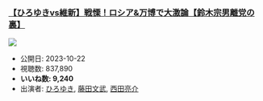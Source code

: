 ### [【ひろゆきvs維新】戦慄！ロシア&万博で大激論【鈴木宗男離党の裏】](https://www.youtube.com/watch?v=zhduUUDxw4Q)
[![](https://img.youtube.com/vi/zhduUUDxw4Q/sddefault.jpg)](https://www.youtube.com/watch?v=zhduUUDxw4Q)
-   公開日: 2023-10-22
-   視聴数: 837,890
-   **いいね数: 9,240**
-   出演者: [ひろゆき](/rehacq_fan/people/ひろゆき "wikilink"), [藤田文武](/rehacq_fan/people/藤田文武 "wikilink"), [西田亮介](/rehacq_fan/people/西田亮介 "wikilink")
